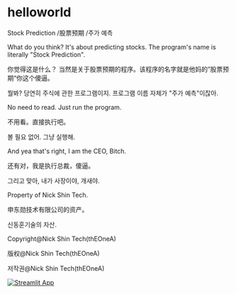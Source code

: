 # helloworld
Stock Prediction
/股票预期
/주가 예측

What do you think? It's about predicting stocks. The program's name is literally "Stock Prediction".

你觉得这是什么？ 当然是关于股票预期的程序。该程序的名字就是他妈的”股票预期“你这个傻逼。

뭘봐? 당연히 주식에 관한 프로그램이지. 프로그램 이름 자체가 "주가 예측"이잖아.


No need to read. Just run the program.

不用看。直接执行吧。

볼 필요 없어. 그냥 실행해.


And yea that's right, I am the CEO, Bitch.

还有对，我是执行总裁，傻逼。

그리고 맞아, 내가 사장이야, 개새야.


Property of Nick Shin Tech.

申东勋技术有限公司的资产。

신동훈기술의 자산.



Copyright@Nick Shin Tech(thEOneA)

版权@Nick Shin Tech(thEOneA)

저작권@Nick Shin Tech(thEOneA)





[![Streamlit App](https://static.streamlit.io/badges/streamlit_badge_black_white.svg)](https://share.streamlit.io/thEOneA/helloworld/stockPredict.py/)


